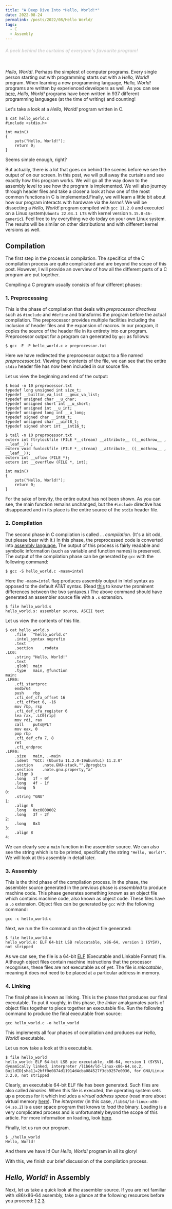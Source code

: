 ```yaml
---
title: "A Deep Dive Into *Hello, World!*"
date: 2022-08-24
permalink: /posts/2022/08/Hello World/
tags:
  - C
  - Assembly
---
```


<h4 style="color:lightgrey"><i>A peek behind the curtains of everyone's favourite program!</i></h4>
<br/>

*Hello, World!*. Perhaps the simplest of computer programs. Every single person starting out with programming starts out with a *Hello, World!* program. When learning a new programming language, *Hello, World!* programs are written by experienced developers as well. As you can see [here](https://github.com/leachim6/hello-world), *Hello, World!* programs have been written in 937 different programming languages (at the time of writing) and counting!

Let's take a look at a *Hello, World!* program written in C.

```
$ cat hello_world.c
#include <stdio.h>

int main()
{
    puts("Hello, World!");
    return 0;
}
```

Seems simple enough, right?

But actually, there is a lot that goes on behind the scenes before we see the output of on our screen. In this post, we will pull away the curtains and see exactly how this program works. We will go all the way down to the assembly level to see how the program is implemented. We will also journey through header files and take a closer a look at how one of the most common functions in C is implemented.Finally, we will learn a little bit about how our program interacts with hardware via the *kernel*.  We will be dissecting a *Hello, World!* program compiled with `gcc 11.2.0` and executed on a Linux system(`Ubuntu 22.04.1 LTS` with kernel version `5.15.0-46-generic`). Feel free to try everything we do today on your own Linux system. The results will be similar on other distributions and with different kernel versions as well. 

## Compilation

The first step in the process is compilation. The specifics of the C compilation process are quite compilcated and are beyond the scope of this post. However, I will provide an overview of how all the different parts of a C program are put together.

Compiling a C program usually consists of four different phases:

### 1. Preprocessing

This is the phase of compilation that deals with *preprocessor directives* such as `#include` and `#define` and transforms the program before the actual compilation. The preprocessor provides multiple facilities including the inclusion of header files and the expansion of macros. In our program, it 
copies the source of the header file in its entirety into our program. Preprocessor output for a program can generated by `gcc` as follows:

```
$ gcc -E -P hello_world.c > preprocessor.txt
```
Here we have redirected the preprocessor output to a file named *preprocessor.txt*. Viewing the contents of the file, we can see that the entire `stdio` header file has now been included in our source file.

Let us view the beginning and end of the output:
```
$ head -n 10 preprocessor.txt
typedef long unsigned int size_t;
typedef __builtin_va_list __gnuc_va_list;
typedef unsigned char __u_char;
typedef unsigned short int __u_short;
typedef unsigned int __u_int;
typedef unsigned long int __u_long;
typedef signed char __int8_t;
typedef unsigned char __uint8_t;
typedef signed short int __int16_t;

$ tail -n 10 preprocessor.txt
extern int ftrylockfile (FILE *__stream) __attribute__ ((__nothrow__ , __leaf__)) ;
extern void funlockfile (FILE *__stream) __attribute__ ((__nothrow__ , __leaf__));
extern int __uflow (FILE *);
extern int __overflow (FILE *, int);

int main()
{
    puts("Hello, World!");
    return 0;
}

```
For the sake of brevity, the entire output has not been shown. As you can see, the main function remains unchanged, but the `#include` directive has disappeared and in its place is the entire source of the `stdio` header file.

### 2. Compilation

The second phase in C compilation is called ... *compilation*. (It's a bit odd, but please bear with it.) In this phase, the preprocessed code is converted into [assembly language.](https://en.wikipedia.org/wiki/Assembly_language) The output of this process is fairly readable and symbolic information (such as variable and function names) is preserved. The output of the compilation phase can be generated by `gcc` with the following command:
```
$ gcc -S hello_world.c -masm=intel
```
Here the `-masm=intel` flag produces assembly output in Intel syntax as opposed to the default AT&T syntax. (Read [this](http://web.mit.edu/rhel-doc/3/rhel-as-en-3/i386-syntax.html) to know the prominent differences between the two syntaxes.) The above command should have generated an assembler source file with a `.s` extension.
```
$ file hello_world.s
hello_world.s: assembler source, ASCII text
```
Let us view the contents of this file.
```
$ cat hello_world.s
	.file	"hello_world.c"
	.intel_syntax noprefix
	.text
	.section	.rodata
.LC0:
	.string	"Hello, World!"
	.text
	.globl	main
	.type	main, @function
main:
.LFB0:
	.cfi_startproc
	endbr64
	push	rbp
	.cfi_def_cfa_offset 16
	.cfi_offset 6, -16
	mov	rbp, rsp
	.cfi_def_cfa_register 6
	lea	rax, .LC0[rip]
	mov	rdi, rax
	call	puts@PLT
	mov	eax, 0
	pop	rbp
	.cfi_def_cfa 7, 8
	ret
	.cfi_endproc
.LFE0:
	.size	main, .-main
	.ident	"GCC: (Ubuntu 11.2.0-19ubuntu1) 11.2.0"
	.section	.note.GNU-stack,"",@progbits
	.section	.note.gnu.property,"a"
	.align 8
	.long	1f - 0f
	.long	4f - 1f
	.long	5
0:
	.string	"GNU"
1:
	.align 8
	.long	0xc0000002
	.long	3f - 2f
2:
	.long	0x3
3:
	.align 8
4:
```
We can clearly see a `main` function in the assembler source. We can also see the string which is to be printed, specifically the string `"Hello, World!"`. We will look at this assembly in detail later.

### 3. Assembly

This is the third phase of the compilation process. In the phase, the assembler source generated in the previous phase is *assembled* to produce machine code. This phase generates something known as an object file which contains machine code, also known as object code. These files have a `.o` extension. Object files can be generated by `gcc` with the following command:
```
gcc -c hello_world.c
```

Next, we run the file command on the object file generated:
```
$ file hello_world.o
hello_world.o: ELF 64-bit LSB relocatable, x86-64, version 1 (SYSV), not stripped
```

As we can see, the file is a 64-bit [ELF](https://en.wikipedia.org/wiki/Executable_and_Linkable_Format) (Executable and Linkable Format) file. Although object files contain machine instructions that the processor recognises, these files are not executable as of yet. The file is *relocatable*, meaning it does not need to be placed at a particular address in memory.

### 4. Linking
The final phase is known as linking. This is the phase that produces our final executable. To put it roughly, in this phase, the *linker* amalgamates parts of object files together to piece together an executable file. Run the following command to produce the final executable from source:
```
gcc hello_world.c -o hello_world
```
This implements all four phases of compilation and produces our *Hello, World!* executable. 


Let us now take a look at this executable.
```
$ file hello_world
hello_world: ELF 64-bit LSB pie executable, x86-64, version 1 (SYSV), dynamically linked, interpreter /lib64/ld-linux-x86-64.so.2, BuildID[sha1]=2bff0e0874d11914d4cba084527f3cb9257e0036, for GNU/Linux 3.2.0, not stripped
```
Clearly, an executable 64-bit ELF file has been generated. Such files are also called *binaries*. When this file is executed, the operating system sets up a process for it which includes a *virtual address space* (read more about virtual memory [here](https://en.wikipedia.org/wiki/Virtual_memory)). The *interpreter* (in this case, `/lib64/ld-linux-x86-64.so.2`) is a user space program that knows to *load* the binary. Loading is a very complicated process and is unfortunately beyond the scope of this article. For more information on loading, look [here](https://lwn.net/Articles/631631/).

Finally, let us run our program.
```
$ ./hello_world
Hello, World!
```
And there we have it! Our *Hello, World!* program in all its glory!

With this, we finish our brief discussion of the compilation process.

## *Hello, World!*  in Assembly

Next, let us take a quick look at the assembler source. If you are not familiar with x86/x86-64 assembly, take a glance at the following resources before you proceed: [1](https://shellsharks.com/intel-assembly-primer) [2](http://www.securitytube.net/groups?operation=view&groupId=5) [3](https://www.youtube.com/playlist?list=PL038BE01D3BAEFDB0)


